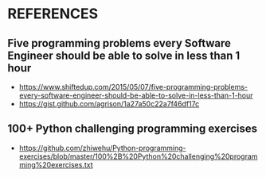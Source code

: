 


# REFERENCES


## Five programming problems every Software Engineer should be able to solve in less than 1 hour
* https://www.shiftedup.com/2015/05/07/five-programming-problems-every-software-engineer-should-be-able-to-solve-in-less-than-1-hour
* https://gist.github.com/agrison/1a27a50c22a7f46df17c

## 100+ Python challenging programming exercises
* https://github.com/zhiwehu/Python-programming-exercises/blob/master/100%2B%20Python%20challenging%20programming%20exercises.txt
